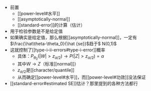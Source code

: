 - 前置
  - [[power-level#水平]]
  - [[asymptotically-normal]]
  - [[standard-error]]的计算（估计）
- 用于检验参数是不是给定值
- 如果确实是给定值，那么根据[[asymptotically-normal]]，一定有$\frac{\hat\theta-\theta_0}{\hat {se}}$趋于$ N(0,1)$
- 这就控制了[[type-i-ii-errors#type-i-error]]概率
  - 具体：$P_{\theta_0}(|W|>z_{\alpha/2})\to P(|Z|>z_{\alpha/2})=\alpha$
  - 其中$W\to Z$（标准[[normal]]）
  - $z_{\alpha/2}$是[[character/quantile]]
  - 从而确定[[power-level#水平]]，而[[power-level#功效]]没法保证
- [[standard-error#estimated SE]]估计？那里提到的各种方法都行